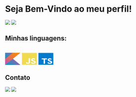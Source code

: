 # Seja Bem-Vindo ao meu perfil!


<div>
  <img height="160em" src="https://github-readme-stats.vercel.app/api?username=thiagopls1&show_icons=true&theme=dracula&include_all_commits=true&count_private=true"/>
  <img height="160em" src="https://github-readme-stats.vercel.app/api/top-langs/?username=thiagopls1&langs_count=6&theme=dracula&layout=compact"/>
</div>

## Minhas linguagens:

<div style:"display: inline_block"><br>
  <img align="center" alt="Thiago-Kotlin" height="40" width="50" src="https://raw.githubusercontent.com/devicons/devicon/master/icons/kotlin/kotlin-original.svg">
  <img align="center" alt="Thiago-Js" height="40" width="50" src="https://raw.githubusercontent.com/devicons/devicon/master/icons/javascript/javascript-plain.svg">
  <img align="center" alt="Thiago-Ts" height="40" width="50" src="https://raw.githubusercontent.com/devicons/devicon/master/icons/typescript/typescript-plain.svg">
</div>

## Contato

<div>
<a href="mailto:thiagopls1@hotmail.com">
    <img src="https://img.shields.io/badge/Microsoft_Outlook-0078D4?style=for-the-badge&logo=microsoft-outlook&logoColor=white"></a>
<a href="https://github.com/thiagopls1">
    <img src="https://img.shields.io/badge/github-%23100000.svg?&style=for-the-badge&logo=github&logoColor=white&link=mailto:https://github.com/thiagopls1">
</a>
 
<!---
thiagopls1/thiagopls1 is a ✨ special ✨ repository because its `README.md` (this file) appears on your GitHub profile.
You can click the Preview link to take a look at your changes.
--->
